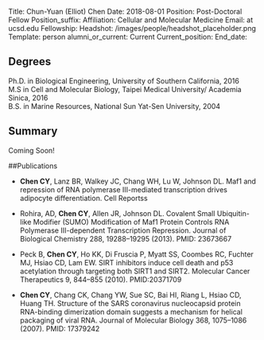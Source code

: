 Title: Chun-Yuan (Elliot) Chen
Date: 2018-08-01
Position: Post-Doctoral Fellow
Position_suffix: 
Affiliation: Cellular and Molecular Medicine
Email:  at ucsd.edu 
Fellowship: 
Headshot: /images/people/headshot_placeholder.png
Template: person
alumni_or_current: Current
Current_position: 
End_date: 

## Degrees
Ph.D. in Biological Engineering, University of Southern California, 2016<br>M.S in Cell and Molecular Biology, Taipei Medical University/ Academia Sinica, 2016 <br>B.S. in Marine Resources, National Sun Yat-Sen University, 2004<br>

## Summary
Coming Soon!

##Publications
* **Chen CY**, Lanz BR, Walkey JC, Chang WH, Lu W, Johnson DL. Maf1 and repression of RNA polymerase III-mediated transcription drives adipocyte differentiation. Cell Reportss   

* Rohira, AD, **Chen CY**, Allen JR, Johnson DL. Covalent Small Ubiquitin-like Modifier (SUMO) Modification of Maf1 Protein Controls RNA Polymerase III-dependent Transcription Repression. Journal of Biological Chemistry 288, 19288–19295 (2013). PMID: 23673667      

* Peck B, **Chen CY**, Ho KK, Di Fruscia P, Myatt SS, Coombes RC, Fuchter MJ, Hsiao CD, Lam EW. SIRT inhibitors induce cell death and p53 acetylation through targeting both SIRT1 and SIRT2. Molecular Cancer Therapeutics 9, 844–855 (2010). PMID:20371709   

* **Chen CY**, Chang CK, Chang YW, Sue SC, Bai HI, Riang L, Hsiao CD, Huang TH. Structure of the SARS coronavirus nucleocapsid protein RNA-binding dimerization domain suggests a mechanism for helical packaging of viral RNA. Journal of Molecular Biology 368, 1075–1086 (2007). PMID: 17379242   